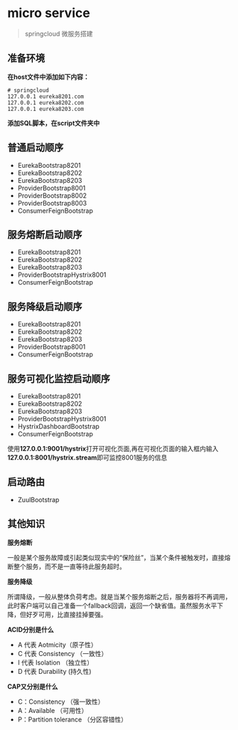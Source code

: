 # micro service

> springcloud 微服务搭建

## 准备环境

**在host文件中添加如下内容：**
```
# springcloud
127.0.0.1 eureka8201.com
127.0.0.1 eureka8202.com
127.0.0.1 eureka8203.com
```

**添加SQL脚本，在script文件夹中**

## 普通启动顺序

- EurekaBootstrap8201
- EurekaBootstrap8202
- EurekaBootstrap8203
- ProviderBootstrap8001
- ProviderBootstrap8002
- ProviderBootstrap8003
- ConsumerFeignBootstrap

## 服务熔断启动顺序

- EurekaBootstrap8201
- EurekaBootstrap8202
- EurekaBootstrap8203
- ProviderBootstrapHystrix8001
- ConsumerFeignBootstrap

## 服务降级启动顺序

- EurekaBootstrap8201
- EurekaBootstrap8202
- EurekaBootstrap8203
- ProviderBootstrap8001
- ConsumerFeignBootstrap

## 服务可视化监控启动顺序

- EurekaBootstrap8201
- EurekaBootstrap8202
- EurekaBootstrap8203
- ProviderBootstrapHystrix8001
- HystrixDashboardBootstrap
- ConsumerFeignBootstrap

使用**127.0.0.1:9001/hystrix**打开可视化页面,再在可视化页面的输入框内输入**127.0.0.1:8001/hystrix.stream**即可监控8001服务的信息

## 启动路由

- ZuulBootstrap

## 其他知识

**服务熔断**

一般是某个服务故障或引起类似现实中的“保险丝”，当某个条件被触发时，直接熔断整个服务，而不是一直等待此服务超时。

**服务降级**

所谓降级，一般从整体负荷考虑。就是当某个服务熔断之后，服务器将不再调用，
此时客户端可以自己准备一个fallback回调，返回一个缺省值。虽然服务水平下降，但好歹可用，比直接挂掉要强。

**ACID分别是什么**

- A 代表 Aotmicity（原子性）
- C 代表 Consistency （一致性）
- I 代表 Isolation （独立性）
- D 代表 Durability (持久性)

**CAP又分别是什么**

- C：Consistency （强一致性）
- A：Available （可用性）
- P：Partition tolerance （分区容错性）
